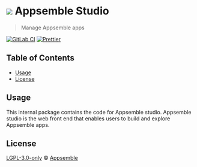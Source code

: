 # ![](https://gitlab.com/appsemble/appsemble/-/raw/0.32.1-test.3/config/assets/logo.svg) Appsemble Studio

> Manage Appsemble apps

[![GitLab CI](https://gitlab.com/appsemble/appsemble/badges/0.32.1-test.3/pipeline.svg)](https://gitlab.com/appsemble/appsemble/-/releases/0.32.1-test.3)
[![Prettier](https://img.shields.io/badge/code_style-prettier-ff69b4.svg)](https://prettier.io)

## Table of Contents

- [Usage](#usage)
- [License](#license)

## Usage

This internal package contains the code for Appsemble studio. Appsemble studio is the web front end
that enables users to build and explore Appsemble apps.

## License

[LGPL-3.0-only](https://gitlab.com/appsemble/appsemble/-/blob/0.32.1-test.3/LICENSE.md) ©
[Appsemble](https://appsemble.com)
